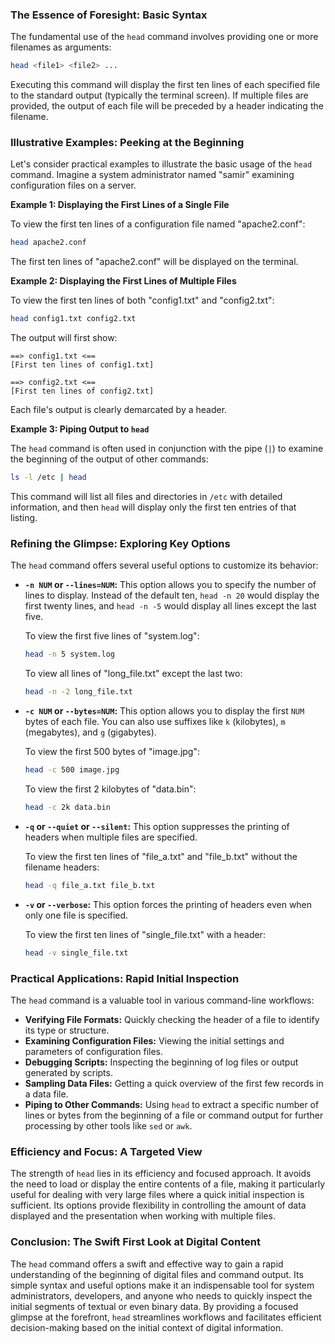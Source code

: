 ### The Essence of Foresight: Basic Syntax

The fundamental use of the `head` command involves providing one or more filenames as arguments:

```bash
head <file1> <file2> ...
```

Executing this command will display the first ten lines of each specified file to the standard output (typically the terminal screen). If multiple files are provided, the output of each file will be preceded by a header indicating the filename.

### Illustrative Examples: Peeking at the Beginning

Let's consider practical examples to illustrate the basic usage of the `head` command. Imagine a system administrator named "samir" examining configuration files on a server.

**Example 1: Displaying the First Lines of a Single File**

To view the first ten lines of a configuration file named "apache2.conf":

```bash
head apache2.conf
```

The first ten lines of "apache2.conf" will be displayed on the terminal.

**Example 2: Displaying the First Lines of Multiple Files**

To view the first ten lines of both "config1.txt" and "config2.txt":

```bash
head config1.txt config2.txt
```

The output will first show:

```
==> config1.txt <==
[First ten lines of config1.txt]

==> config2.txt <==
[First ten lines of config2.txt]
```

Each file's output is clearly demarcated by a header.

**Example 3: Piping Output to `head`**

The `head` command is often used in conjunction with the pipe (`|`) to examine the beginning of the output of other commands:

```bash
ls -l /etc | head
```

This command will list all files and directories in `/etc` with detailed information, and then `head` will display only the first ten entries of that listing.

### Refining the Glimpse: Exploring Key Options

The `head` command offers several useful options to customize its behavior:

- **`-n NUM` or `--lines=NUM`:** This option allows you to specify the number of lines to display. Instead of the default ten, `head -n 20` would display the first twenty lines, and `head -n -5` would display all lines except the last five.

  To view the first five lines of "system.log":

  ```bash
  head -n 5 system.log
  ```

  To view all lines of "long_file.txt" except the last two:

  ```bash
  head -n -2 long_file.txt
  ```

- **`-c NUM` or `--bytes=NUM`:** This option allows you to display the first `NUM` bytes of each file. You can also use suffixes like `k` (kilobytes), `m` (megabytes), and `g` (gigabytes).

  To view the first 500 bytes of "image.jpg":

  ```bash
  head -c 500 image.jpg
  ```

  To view the first 2 kilobytes of "data.bin":

  ```bash
  head -c 2k data.bin
  ```

- **`-q` or `--quiet` or `--silent`:** This option suppresses the printing of headers when multiple files are specified.

  To view the first ten lines of "file_a.txt" and "file_b.txt" without the filename headers:

  ```bash
  head -q file_a.txt file_b.txt
  ```

- **`-v` or `--verbose`:** This option forces the printing of headers even when only one file is specified.

  To view the first ten lines of "single_file.txt" with a header:

  ```bash
  head -v single_file.txt
  ```

### Practical Applications: Rapid Initial Inspection

The `head` command is a valuable tool in various command-line workflows:

- **Verifying File Formats:** Quickly checking the header of a file to identify its type or structure.
- **Examining Configuration Files:** Viewing the initial settings and parameters of configuration files.
- **Debugging Scripts:** Inspecting the beginning of log files or output generated by scripts.
- **Sampling Data Files:** Getting a quick overview of the first few records in a data file.
- **Piping to Other Commands:** Using `head` to extract a specific number of lines or bytes from the beginning of a file or command output for further processing by other tools like `sed` or `awk`.

### Efficiency and Focus: A Targeted View

The strength of `head` lies in its efficiency and focused approach. It avoids the need to load or display the entire contents of a file, making it particularly useful for dealing with very large files where a quick initial inspection is sufficient. Its options provide flexibility in controlling the amount of data displayed and the presentation when working with multiple files.

### Conclusion: The Swift First Look at Digital Content

The `head` command offers a swift and effective way to gain a rapid understanding of the beginning of digital files and command output. Its simple syntax and useful options make it an indispensable tool for system administrators, developers, and anyone who needs to quickly inspect the initial segments of textual or even binary data. By providing a focused glimpse at the forefront, `head` streamlines workflows and facilitates efficient decision-making based on the initial context of digital information.

